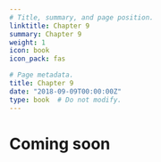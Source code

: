 ```yaml
---
# Title, summary, and page position.
linktitle: Chapter 9
summary: Chapter 9
weight: 1
icon: book
icon_pack: fas

# Page metadata.
title: Chapter 9
date: "2018-09-09T00:00:00Z"
type: book  # Do not modify.
---
```


# Coming soon
